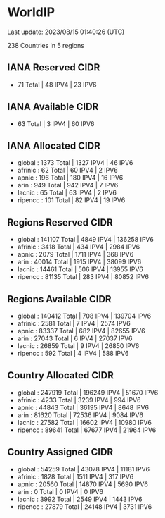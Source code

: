 # WorldIP

Last update: 2023/08/15 01:40:26 (UTC)

238 Countries in 5 regions

## IANA Reserved CIDR

- 71 Total | 48 IPV4 | 23 IPV6

## IANA Available CIDR

- 63 Total | 3 IPV4 | 60 IPV6

## IANA Allocated CIDR

- global : 1373 Total | 1327 IPV4 | 46 IPV6
- afrinic : 62 Total | 60 IPV4 | 2 IPV6
- apnic : 196 Total | 180 IPV4 | 16 IPV6
- arin : 949 Total | 942 IPV4 | 7 IPV6
- lacnic : 65 Total | 63 IPV4 | 2 IPV6
- ripencc : 101 Total | 82 IPV4 | 19 IPV6

## Regions Reserved CIDR

- global : 141107 Total | 4849 IPV4 | 136258 IPV6
- afrinic : 3418 Total | 434 IPV4 | 2984 IPV6
- apnic : 2079 Total | 1711 IPV4 | 368 IPV6
- arin : 40014 Total | 1915 IPV4 | 38099 IPV6
- lacnic : 14461 Total | 506 IPV4 | 13955 IPV6
- ripencc : 81135 Total | 283 IPV4 | 80852 IPV6

## Regions Available CIDR

- global : 140412 Total | 708 IPV4 | 139704 IPV6
- afrinic : 2581 Total | 7 IPV4 | 2574 IPV6
- apnic : 83337 Total | 682 IPV4 | 82655 IPV6
- arin : 27043 Total | 6 IPV4 | 27037 IPV6
- lacnic : 26859 Total | 9 IPV4 | 26850 IPV6
- ripencc : 592 Total | 4 IPV4 | 588 IPV6

## Country Allocated CIDR

- global : 247919 Total | 196249 IPV4 | 51670 IPV6
- afrinic : 4233 Total | 3239 IPV4 | 994 IPV6
- apnic : 44843 Total | 36195 IPV4 | 8648 IPV6
- arin : 81620 Total | 72536 IPV4 | 9084 IPV6
- lacnic : 27582 Total | 16602 IPV4 | 10980 IPV6
- ripencc : 89641 Total | 67677 IPV4 | 21964 IPV6

## Country Assigned CIDR

- global : 54259 Total | 43078 IPV4 | 11181 IPV6
- afrinic : 1828 Total | 1511 IPV4 | 317 IPV6
- apnic : 20560 Total | 14870 IPV4 | 5690 IPV6
- arin : 0 Total | 0 IPV4 | 0 IPV6
- lacnic : 3992 Total | 2549 IPV4 | 1443 IPV6
- ripencc : 27879 Total | 24148 IPV4 | 3731 IPV6

